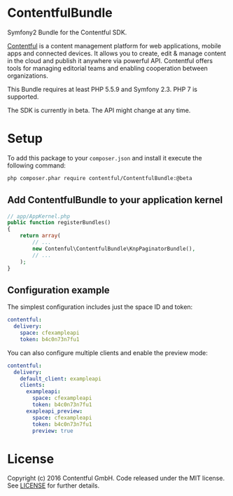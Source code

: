 ContentfulBundle
================

Symfony2 Bundle for the Contentful SDK.

[Contentful][1] is a content management platform for web applications, mobile apps and connected devices. It allows you to create, edit & manage content in the cloud and publish it anywhere via powerful API. Contentful offers tools for managing editorial teams and enabling cooperation between organizations.

This Bundle requires at least PHP 5.5.9 and Symfony 2.3. PHP 7 is supported.

The SDK is currently in beta. The API might change at any time. 

# Setup

To add this package to your `composer.json` and install it execute the following command:

```bash
php composer.phar require contentful/ContentfulBundle:@beta
````

## Add ContentfulBundle to your application kernel

```php
// app/AppKernel.php
public function registerBundles()
{
    return array(
        // ...
        new Contenful\ContentfulBundle\KnpPaginatorBundle(),
        // ...
    );
}
```

## Configuration example

The simplest configuration includes just the space ID and token:

```yaml
contentful:
  delivery:
    space: cfexampleapi
    token: b4c0n73n7fu1
```

You can also configure multiple clients and enable the preview mode:

```yaml
contentful:
  delivery:
    default_client: exampleapi
    clients:
      exampleapi:
        space: cfexampleapi
        token: b4c0n73n7fu1
      exapleapi_preview:
        space: cfexampleapi
        token: b4c0n73n7fu1
        preview: true
```

License
=======

Copyright (c) 2016 Contentful GmbH. Code released under the MIT license. See [LICENSE][2] for further details.

 [1]: https://www.contentful.com
 [2]: LICENSE
